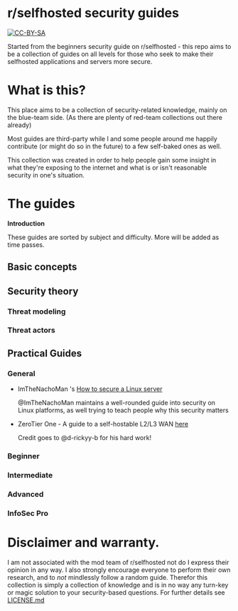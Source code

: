 # r/selfhosted security guides

[![CC-BY-SA](https://i.creativecommons.org/l/by-sa/4.0/88x31.png)](LICENSE.md)

Started from the beginners security guide on r/selfhosted - this repo aims to be a collection of guides on all levels for those who seek to make their selfhosted applications and servers more secure.


# What is this?

This place aims to be a collection of security-related knowledge, mainly on the blue-team side. (As there are plenty of red-team collections out there already)

Most guides are third-party while I and some people around me happily contribute (or might do so in the future) to a few self-baked ones as well.

This collection was created in order to help people gain some insight in what they're exposing to the internet and what is or isn't reasonable security in one's situation.



# The guides

**Introduction**

These guides are sorted by subject and difficulty.
More will be added as time passes.

## Basic concepts




## Security theory

### Threat modeling

### Threat actors

###



## Practical Guides

### General

* ImTheNachoMan 's [How to secure a Linux server](https://github.com/imthenachoman/How-To-Secure-A-Linux-Server)
  
  @ImTheNachoMan maintains a well-rounded guide into security on Linux platforms, as well trying to teach people why this security matters

* ZeroTier One -  A guide to a self-hostable L2/L3 WAN [here](https://github.com/justsem/r-selfhosted-security/guides-by-topic/Zerotier.md)
  
  Credit goes to @d-rickyy-b for his hard work!


### Beginner


### Intermediate


### Advanced


### InfoSec Pro


# Disclaimer and warranty.
I am not associated with the mod team of r/selfhosted not do I express their opinion in any way.
I also strongly encourage everyone to perform their own research, and to _not_ mindlessly follow a random guide.
Therefor this collection is simply a collection of knowledge and is in no way any turn-key or magic solution to your security-based questions.
For further details see [LICENSE.md](LICENSE.md)
